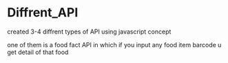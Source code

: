 # Diffrent_API
created 3-4 diffrent types of API using javascript concept

one of them is a food fact API in which if you input any food item barcode u get detail of that food
